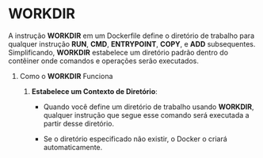 # WORKDIR

A instrução **WORKDIR** em um Dockerfile define o diretório de trabalho para qualquer instrução **RUN**, **CMD**, **ENTRYPOINT**, **COPY**, e **ADD** subsequentes. Simplificando, **WORKDIR** estabelece um diretório padrão dentro do contêiner onde comandos e operações serão executados.

1. Como o **WORKDIR** Funciona

    1. **Estabelece um Contexto de Diretório**:
        - Quando você define um diretório de trabalho usando **WORKDIR**, qualquer instrução que segue esse comando será executada a partir desse diretório.

        - Se o diretório especificado não existir, o Docker o criará automaticamente.